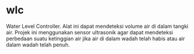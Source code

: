 # wlc
Water Level Controller. Alat ini dapat mendeteksi volume air di dalam tangki air. Projek ini menggunakan sensor ultrasonik agar dapat mendeteksi perbedaan suatu ketinggian air jika air di dalam wadah telah habis atau air dalam wadah telah penuh.
